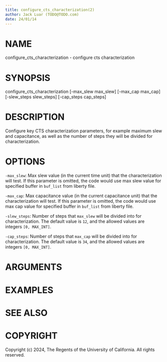 ```yaml
---
title: configure_cts_characterization(2)
author: Jack Luar (TODO@TODO.com)
date: 24/01/14
---
```


# NAME

configure_cts_characterization - configure cts characterization

# SYNOPSIS

configure_cts_characterization 
    [-max_slew max_slew]
    [-max_cap max_cap]
    [-slew_steps slew_steps]
    [-cap_steps cap_steps]


# DESCRIPTION

Configure key CTS characterization parameters, for example maximum slew and capacitance,
as well as the number of steps they will be divided for characterization.

# OPTIONS

`-max_slew`:  Max slew value (in the current time unit) that the characterization will test. If this parameter is omitted, the code would use max slew value for specified buffer in `buf_list` from liberty file.

`-max_cap`:  Max capacitance value (in the current capacitance unit) that the characterization will test. If this parameter is omitted, the code would use max cap value for specified buffer in `buf_list` from liberty file.

`-slew_steps`:  Number of steps that `max_slew` will be divided into for characterization. The default value is `12`, and the allowed values are integers `[0, MAX_INT]`.

`-cap_steps`:  Number of steps that `max_cap` will be divided into for characterization. The default value is `34`, and the allowed values are integers `[0, MAX_INT]`.

# ARGUMENTS

# EXAMPLES

# SEE ALSO

# COPYRIGHT

Copyright (c) 2024, The Regents of the University of California. All rights reserved.

